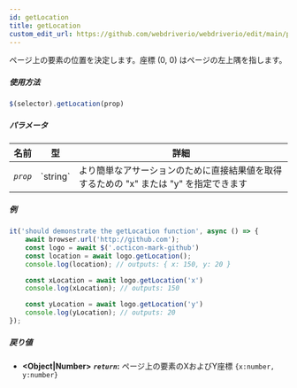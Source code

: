 ```yaml
---
id: getLocation
title: getLocation
custom_edit_url: https://github.com/webdriverio/webdriverio/edit/main/packages/webdriverio/src/commands/element/getLocation.ts
---
```


ページ上の要素の位置を決定します。座標 (0, 0) はページの左上隅を指します。

##### 使用方法

```js
$(selector).getLocation(prop)
```

##### パラメータ

<table>
  <thead>
    <tr>
      <th>名前</th><th>型</th><th>詳細</th>
    </tr>
  </thead>
  <tbody>
    <tr>
      <td><code><var>prop</var></code></td>
      <td>`string`</td>
      <td>より簡単なアサーションのために直接結果値を取得するための "x" または "y" を指定できます</td>
    </tr>
  </tbody>
</table>

##### 例

```js title="getLocation.js"
it('should demonstrate the getLocation function', async () => {
    await browser.url('http://github.com');
    const logo = await $('.octicon-mark-github')
    const location = await logo.getLocation();
    console.log(location); // outputs: { x: 150, y: 20 }

    const xLocation = await logo.getLocation('x')
    console.log(xLocation); // outputs: 150

    const yLocation = await logo.getLocation('y')
    console.log(yLocation); // outputs: 20
});
```

##### 戻り値

- **&lt;Object|Number&gt;**
            **<code><var>return</var></code>:**   ページ上の要素のXおよびY座標 `{x:number, y:number}`